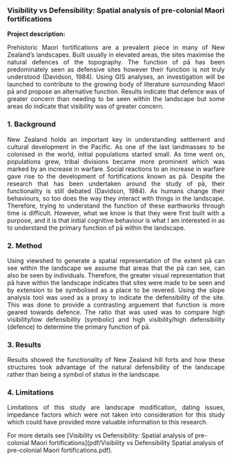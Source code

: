 ### Visibility vs Defensibility: Spatial analysis of pre-colonial Maori fortifications

**Project description:** 
<p align="justify">Prehistoric Maori fortifications are a prevalent piece in many of New Zealand’s landscapes. Built usually in elevated areas, the sites maximise the natural defences of the topography. The function of pā has been predominately seen as defensive sites however their function is not truly understood (Davidson, 1984). Using GIS analyses, an investigation will be launched to contribute to the growing body of literature surrounding Maori pā and propose an alternative function. Results indicate that defence was of greater concern than needing to be seen within the landscape but some areas do indicate that visibility was of greater concern.</p> 

### 1. Background

<p align="justify">New Zealand holds an important key in understanding settlement and cultural development in the Pacific. As one of the last landmasses to be colonised in the world, initial populations started small. As time went on, populations grew, tribal divisions became more prominent which was marked by an increase in warfare. Social reactions to an increase in warfare gave rise to the development of fortifications known as pā. 
Despite the research that has been undertaken around the study of pā, their functionality is still debated (Davidson, 1984). As humans change their behaviours, so too does the way they interact with things in the landscape. Therefore, trying to understand the function of these earthworks through time is difficult.
However, what we know is that they were first built with a purpose, and it is that initial cognitive behaviour is what I am interested in as to understand the primary function of pā within the landscape.</p>


### 2. Method

<p align="justify">Using viewshed to generate a spatial representation of the extent pā can see within the landscape we assume that areas that the pā can see, can also be seen by individuals. Therefore, the greater visual representation that pā have within the landscape indicates that sites were made to be seen and by extension to be symbolised as a place to be revered.
Using the slope analysis tool was used as a proxy to indicate the defensibility of the site. This was done to provide a contrasting arguement that function is more geared towards defence.
The ratio that was used was to compare high visibility/low defensibility (symbolic) and high visibility/high defensibility (defence) to determine the primary function of pā.</p>

### 3. Results

<p align="justify">Results showed the functionality of New Zealand hill forts and how these structures took advantage of the natural defensibility of the landscape rather than being a symbol of status in the landscape.</p>

### 4. Limitations

<p align="justify">Limitations of this study are landscape modification, dating issues, impedance factors which were not taken into consideration for this study which could have provided more valuable information to this research.</p>

For more details see [Visibility vs Defensibility: Spatial analysis of pre-colonial Maori fortifications](pdf/Visibility vs Defensibility Spatial analysis of pre-colonial Maori fortifications.pdf).
